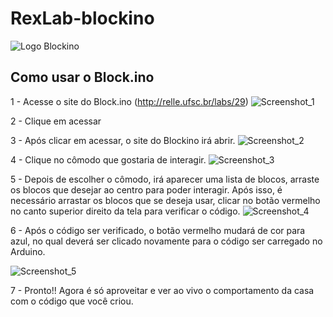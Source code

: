 # RexLab-blockino


![Logo Blockino](https://user-images.githubusercontent.com/80281047/183489414-0b39f62e-47f6-4f1a-973a-0e9355b3a460.png)

## **Como usar o Block.ino**

  1 - Acesse o site do Block.ino (http://relle.ufsc.br/labs/29)
  ![Screenshot_1](https://user-images.githubusercontent.com/80281047/183491427-54f5d132-994a-47bc-83bb-4f45f134cdfd.png)
   
  2 - Clique em acessar
  
  3 - Após clicar em acessar, o site do Blockino irá abrir.
![Screenshot_2](https://user-images.githubusercontent.com/80281047/183493290-70a77f1b-28c3-4a68-b771-7401e9ee0f34.png)

  4 - Clique no cômodo que gostaria de interagir.
  ![Screenshot_3](https://user-images.githubusercontent.com/80281047/183493551-f54554ca-a0d7-4ac0-9f44-0c30e517e011.png)
  
  5 - Depois de escolher o cômodo, irá aparecer uma lista de blocos, arraste os blocos que desejar ao centro para poder interagir. Após isso, é necessário arrastar os blocos que se deseja usar, clicar no botão vermelho no canto superior direito da tela para verificar o código.
  ![Screenshot_4](https://user-images.githubusercontent.com/80281047/183494739-e534cf37-11eb-41b7-a328-cb0b6659935e.png)

  6 - Após o código ser verificado, o botão vermelho mudará de cor para azul, no qual deverá ser clicado novamente para o código ser carregado no Arduino.
  
  ![Screenshot_5](https://user-images.githubusercontent.com/80281047/183495154-39542182-a862-482e-9751-c5282637d42a.png)
  
  7 - Pronto!! Agora é só aproveitar e ver ao vivo o comportamento da casa com o código que você criou.

